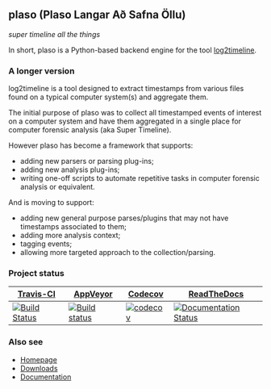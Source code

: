 ## plaso (Plaso Langar Að Safna Öllu)

*super timeline all the things*

In short, plaso is a Python-based backend engine for the tool 
[log2timeline](http://plaso.kiddaland.net "Plaso home of the super timeline").

### A longer version

log2timeline is a tool designed to extract timestamps from various files found 
on a typical computer system(s) and aggregate them.

The initial purpose of plaso was to collect all timestamped events of interest 
on a computer system and have them aggregated in a single place for computer 
forensic analysis (aka Super Timeline).

However plaso has become a framework that supports:

* adding new parsers or parsing plug-ins;
* adding new analysis plug-ins;
* writing one-off scripts to automate repetitive tasks in computer forensic analysis or equivalent.

And is moving to support:

* adding new general purpose parses/plugins that may not have timestamps associated to them;
* adding more analysis context;
* tagging events;
* allowing more targeted approach to the collection/parsing.

### Project status

[Travis-CI](https://travis-ci.org/) | [AppVeyor](https://ci.appveyor.com) | [Codecov](https://codecov.io/) | [ReadTheDocs](https://readthedocs.org)
--- | --- | --- | --- 
[![Build Status](https://travis-ci.org/log2timeline/plaso.svg?branch=master)](https://travis-ci.org/log2timeline/plaso) | [![Build status](https://ci.appveyor.com/api/projects/status/7slp4uexetn8bomg?svg=true)](https://ci.appveyor.com/project/log2timeline/plaso) | [![codecov](https://codecov.io/gh/log2timeline/plaso/branch/master/graph/badge.svg)](https://codecov.io/gh/log2timeline/plaso) | [![Documentation Status](https://readthedocs.org/projects/plaso/badge/?version=latest)](https://plaso.readthedocs.io/en/latest/?badge=latest)  

### Also see

* [Homepage](https://github.com/log2timeline/plaso)
* [Downloads](https://github.com/log2timeline/plaso/releases)
* [Documentation](https://github.com/log2timeline/plaso/wiki)

